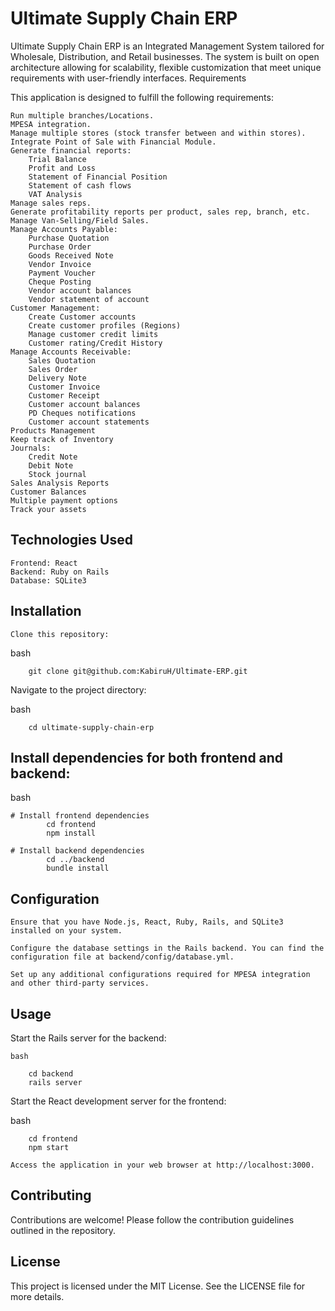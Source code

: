 # Ultimate Supply Chain ERP

Ultimate Supply Chain ERP is an Integrated Management System tailored for Wholesale, Distribution, and Retail businesses. The system is built on open architecture allowing for scalability, flexible customization that meet unique requirements with user-friendly interfaces.
Requirements

This application is designed to fulfill the following requirements:

    Run multiple branches/Locations.
    MPESA integration.
    Manage multiple stores (stock transfer between and within stores).
    Integrate Point of Sale with Financial Module.
    Generate financial reports:
        Trial Balance
        Profit and Loss
        Statement of Financial Position
        Statement of cash flows
        VAT Analysis
    Manage sales reps.
    Generate profitability reports per product, sales rep, branch, etc.
    Manage Van-Selling/Field Sales.
    Manage Accounts Payable:
        Purchase Quotation
        Purchase Order
        Goods Received Note
        Vendor Invoice
        Payment Voucher
        Cheque Posting
        Vendor account balances
        Vendor statement of account
    Customer Management:
        Create Customer accounts
        Create customer profiles (Regions)
        Manage customer credit limits
        Customer rating/Credit History
    Manage Accounts Receivable:
        Sales Quotation
        Sales Order
        Delivery Note
        Customer Invoice
        Customer Receipt
        Customer account balances
        PD Cheques notifications
        Customer account statements
    Products Management
    Keep track of Inventory
    Journals:
        Credit Note
        Debit Note
        Stock journal
    Sales Analysis Reports
    Customer Balances
    Multiple payment options
    Track your assets
        

## Technologies Used

    Frontend: React
    Backend: Ruby on Rails
    Database: SQLite3

## Installation

    Clone this repository:

bash

        git clone git@github.com:KabiruH/Ultimate-ERP.git

Navigate to the project directory:

bash

        cd ultimate-supply-chain-erp

## Install dependencies for both frontend and backend:

bash

    # Install frontend dependencies
            cd frontend
            npm install

    # Install backend dependencies
            cd ../backend
            bundle install

## Configuration

    Ensure that you have Node.js, React, Ruby, Rails, and SQLite3 installed on your system.

    Configure the database settings in the Rails backend. You can find the configuration file at backend/config/database.yml.

    Set up any additional configurations required for MPESA integration and other third-party services.

## Usage

Start the Rails server for the backend:

    bash

        cd backend
        rails server

Start the React development server for the frontend:

bash

        cd frontend
        npm start

    Access the application in your web browser at http://localhost:3000.

## Contributing

Contributions are welcome! Please follow the contribution guidelines outlined in the repository.

## License

This project is licensed under the MIT License. See the LICENSE file for more details.